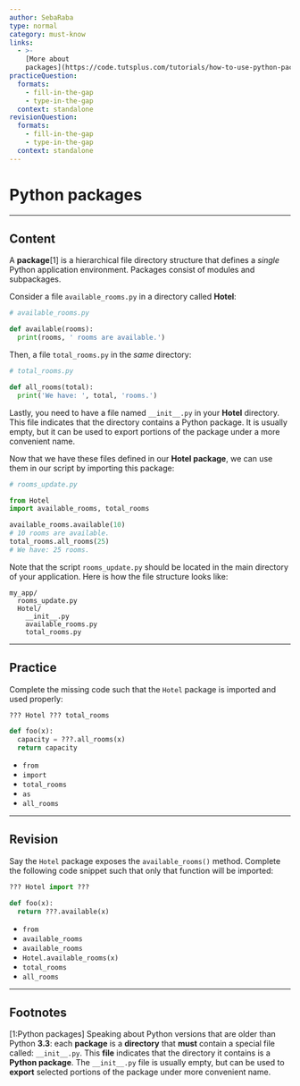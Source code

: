 ```yaml
---
author: SebaRaba
type: normal
category: must-know
links:
  - >-
    [More about
    packages](https://code.tutsplus.com/tutorials/how-to-use-python-packages--cms-26000){website}
practiceQuestion:
  formats:
    - fill-in-the-gap
    - type-in-the-gap
  context: standalone
revisionQuestion:
  formats:
    - fill-in-the-gap
    - type-in-the-gap
  context: standalone
---
```


# Python packages


---

## Content

A **package**[1] is a hierarchical file directory structure that defines a *single* Python application environment. Packages consist of modules and subpackages.

Consider a file `available_rooms.py` in a directory called **Hotel**:

```python
# available_rooms.py

def available(rooms):
  print(rooms, ' rooms are available.')
```

Then, a file `total_rooms.py` in the *same* directory:

```python
# total_rooms.py

def all_rooms(total):
  print('We have: ', total, 'rooms.')
```

Lastly, you need to have a file named `__init__.py` in your **Hotel** directory. This file indicates that the directory contains a Python package. It is usually empty, but it can be used to export portions of the package under a more convenient name.

Now that we have these files defined in our **Hotel package**, we can use them in our script by importing this package:

```python
# rooms_update.py

from Hotel 
import available_rooms, total_rooms

available_rooms.available(10)
# 10 rooms are available.
total_rooms.all_rooms(25)
# We have: 25 rooms.
```

Note that the script `rooms_update.py` should be located in the main directory of your application. Here is how the file structure looks like:

```plain-text
my_app/
  rooms_update.py
  Hotel/
    __init__.py
    available_rooms.py
    total_rooms.py
```


---

## Practice

Complete the missing code such that the `Hotel` package is imported and used properly:

```python
??? Hotel ??? total_rooms

def foo(x):
  capacity = ???.all_rooms(x)
  return capacity
```

- `from`
- `import`
- `total_rooms`
- `as`
- `all_rooms`


---

## Revision

Say the `Hotel` package exposes the `available_rooms()` method. Complete the following code snippet such that only that function will be imported:

```python
??? Hotel import ???

def foo(x):
  return ???.available(x)
```

- `from`
- `available_rooms`
- `available_rooms`
- `Hotel.available_rooms(x)`
- `total_rooms`
- `all_rooms`


---

## Footnotes

[1:Python packages]
Speaking about Python versions that are older than Python **3.3**: each **package** is a **directory** that **must** contain a special file called: `__init__.py`. This **file** indicates that the directory it contains is a **Python package**. The `__init__.py` file is usually empty, but can be used to **export** selected portions of the package under more convenient name.
 
